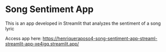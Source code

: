# Song Sentiment App
This is an app developed in Streamlit that analyzes the sentiment of a song lyric

Access app here: https://henriqueraposo4-song-sentiment-app-streaml-streamlit-app-xe4igq.streamlit.app/
